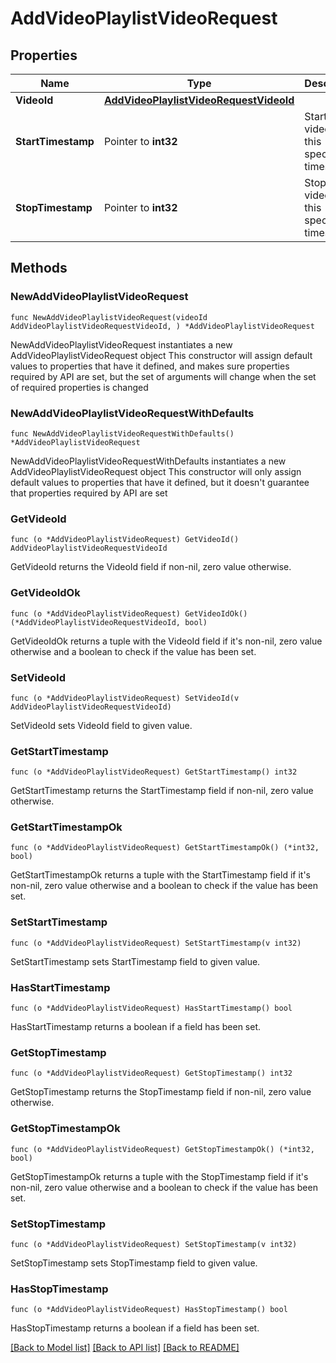 # AddVideoPlaylistVideoRequest

## Properties

Name | Type | Description | Notes
------------ | ------------- | ------------- | -------------
**VideoId** | [**AddVideoPlaylistVideoRequestVideoId**](AddVideoPlaylistVideoRequestVideoId.md) |  | 
**StartTimestamp** | Pointer to **int32** | Start the video at this specific timestamp | [optional] 
**StopTimestamp** | Pointer to **int32** | Stop the video at this specific timestamp | [optional] 

## Methods

### NewAddVideoPlaylistVideoRequest

`func NewAddVideoPlaylistVideoRequest(videoId AddVideoPlaylistVideoRequestVideoId, ) *AddVideoPlaylistVideoRequest`

NewAddVideoPlaylistVideoRequest instantiates a new AddVideoPlaylistVideoRequest object
This constructor will assign default values to properties that have it defined,
and makes sure properties required by API are set, but the set of arguments
will change when the set of required properties is changed

### NewAddVideoPlaylistVideoRequestWithDefaults

`func NewAddVideoPlaylistVideoRequestWithDefaults() *AddVideoPlaylistVideoRequest`

NewAddVideoPlaylistVideoRequestWithDefaults instantiates a new AddVideoPlaylistVideoRequest object
This constructor will only assign default values to properties that have it defined,
but it doesn't guarantee that properties required by API are set

### GetVideoId

`func (o *AddVideoPlaylistVideoRequest) GetVideoId() AddVideoPlaylistVideoRequestVideoId`

GetVideoId returns the VideoId field if non-nil, zero value otherwise.

### GetVideoIdOk

`func (o *AddVideoPlaylistVideoRequest) GetVideoIdOk() (*AddVideoPlaylistVideoRequestVideoId, bool)`

GetVideoIdOk returns a tuple with the VideoId field if it's non-nil, zero value otherwise
and a boolean to check if the value has been set.

### SetVideoId

`func (o *AddVideoPlaylistVideoRequest) SetVideoId(v AddVideoPlaylistVideoRequestVideoId)`

SetVideoId sets VideoId field to given value.


### GetStartTimestamp

`func (o *AddVideoPlaylistVideoRequest) GetStartTimestamp() int32`

GetStartTimestamp returns the StartTimestamp field if non-nil, zero value otherwise.

### GetStartTimestampOk

`func (o *AddVideoPlaylistVideoRequest) GetStartTimestampOk() (*int32, bool)`

GetStartTimestampOk returns a tuple with the StartTimestamp field if it's non-nil, zero value otherwise
and a boolean to check if the value has been set.

### SetStartTimestamp

`func (o *AddVideoPlaylistVideoRequest) SetStartTimestamp(v int32)`

SetStartTimestamp sets StartTimestamp field to given value.

### HasStartTimestamp

`func (o *AddVideoPlaylistVideoRequest) HasStartTimestamp() bool`

HasStartTimestamp returns a boolean if a field has been set.

### GetStopTimestamp

`func (o *AddVideoPlaylistVideoRequest) GetStopTimestamp() int32`

GetStopTimestamp returns the StopTimestamp field if non-nil, zero value otherwise.

### GetStopTimestampOk

`func (o *AddVideoPlaylistVideoRequest) GetStopTimestampOk() (*int32, bool)`

GetStopTimestampOk returns a tuple with the StopTimestamp field if it's non-nil, zero value otherwise
and a boolean to check if the value has been set.

### SetStopTimestamp

`func (o *AddVideoPlaylistVideoRequest) SetStopTimestamp(v int32)`

SetStopTimestamp sets StopTimestamp field to given value.

### HasStopTimestamp

`func (o *AddVideoPlaylistVideoRequest) HasStopTimestamp() bool`

HasStopTimestamp returns a boolean if a field has been set.


[[Back to Model list]](../README.md#documentation-for-models) [[Back to API list]](../README.md#documentation-for-api-endpoints) [[Back to README]](../README.md)


